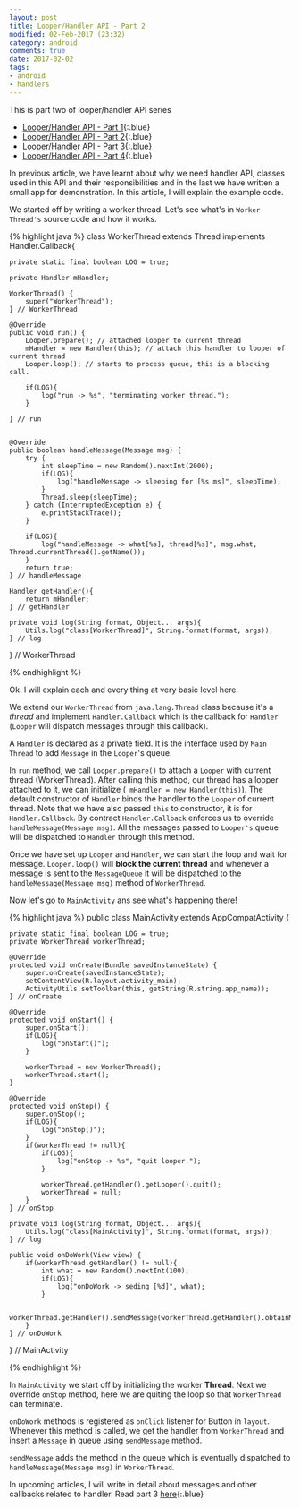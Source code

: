 ```yaml
---
layout: post
title: Looper/Handler API - Part 2
modified: 02-Feb-2017 (23:32)
category: android
comments: true
date: 2017-02-02
tags:
- android
- handlers
---
```


This is part two of looper/handler API series

- [Looper/Handler API - Part 1]({{site.url}}/looper-handler-api/){:.blue}
- [Looper/Handler API - Part 2]({{site.url}}/looper-handler-api-part-2/){:.blue}
- [Looper/Handler API - Part 3]({{site.url}}/looper-handler-api-part-3/){:.blue}
- [Looper/Handler API - Part 4]({{site.url}}/looper-handler-api-part-4/){:.blue}


In previous article, we have learnt about why we need handler API, classes used in this API and their responsibilities and in the last
we have written a small app for demonstration. In this article, I will explain the example code.

We started off by writing a worker thread. Let's see what's in `Worker Thread's` source code and how it works.

{% highlight java %}
class WorkerThread extends Thread implements Handler.Callback{

    private static final boolean LOG = true;

    private Handler mHandler;

    WorkerThread() {
        super("WorkerThread");
    } // WorkerThread

    @Override
    public void run() {
        Looper.prepare(); // attached looper to current thread
        mHandler = new Handler(this); // attach this handler to looper of current thread
        Looper.loop(); // starts to process queue, this is a blocking call.

        if(LOG){
            log("run -> %s", "terminating worker thread.");
        }

    } // run


    @Override
    public boolean handleMessage(Message msg) {
        try {
            int sleepTime = new Random().nextInt(2000);
            if(LOG){
                log("handleMessage -> sleeping for [%s ms]", sleepTime);
            }
            Thread.sleep(sleepTime);
        } catch (InterruptedException e) {
            e.printStackTrace();
        }

        if(LOG){
            log("handleMessage -> what[%s], thread[%s]", msg.what, Thread.currentThread().getName());
        }
        return true;
    } // handleMessage

    Handler getHandler(){
        return mHandler;
    } // getHandler

    private void log(String format, Object... args){
        Utils.log("class[WorkerThread]", String.format(format, args));
    } // log

} // WorkerThread

{% endhighlight %}


Ok. I will explain each and every thing at very basic level here.

We extend our `WorkerThread` from `java.lang.Thread` class because it's a *thread* and implement `Handler.Callback` which is the callback
for  `Handler` (`Looper` will dispatch messages through this callback).

A `Handler` is declared as a private field. It is the interface used by `Main Thread` to add `Message` in the `Looper`'s queue.

In `run` method, we call `Looper.prepare()` to attach a `Looper` with current thread (WorkerThread). After calling this method, our thread
has a looper attached to it, we can initialize (` mHandler = new Handler(this)`). The default constructor of `Handler` binds the handler
to the `Looper` of current thread. Note that we have also passed `this` to constructor, it is for `Handler.Callback`. By contract `Handler.Callback`
enforces us to override `handleMessage(Message msg)`. All the messages passed to `Looper's` queue will be dispatched to `Handler`
through this method.

Once we have set up `Looper` and `Handler`, we can start the loop and wait for message. `Looper.loop()` will **block the current thread**
and whenever a message is sent to the `MessageQueue` it will be dispatched to the `handleMessage(Message msg)` method of `WorkerThread`.

Now let's go to `MainActivity` ans see what's happening there!

{% highlight java %}
public class MainActivity extends AppCompatActivity {

    private static final boolean LOG = true;
    private WorkerThread workerThread;

    @Override
    protected void onCreate(Bundle savedInstanceState) {
        super.onCreate(savedInstanceState);
        setContentView(R.layout.activity_main);
        ActivityUtils.setToolbar(this, getString(R.string.app_name));
    } // onCreate

    @Override
    protected void onStart() {
        super.onStart();
        if(LOG){
            log("onStart()");
        }

        workerThread = new WorkerThread();
        workerThread.start();
    }

    @Override
    protected void onStop() {
        super.onStop();
        if(LOG){
            log("onStop()");
        }
        if(workerThread != null){
            if(LOG){
                log("onStop -> %s", "quit looper.");
            }

            workerThread.getHandler().getLooper().quit();
            workerThread = null;
        }
    } // onStop

    private void log(String format, Object... args){
        Utils.log("class[MainActivity]", String.format(format, args));
    } // log

    public void onDoWork(View view) {
        if(workerThread.getHandler() != null){
            int what = new Random().nextInt(100);
            if(LOG){
                log("onDoWork -> seding [%d]", what);
            }

            workerThread.getHandler().sendMessage(workerThread.getHandler().obtainMessage(what));
        }
    } // onDoWork

} // MainActivity

{% endhighlight %}

In `MainActivity` we start off by initializing the worker **Thread**. Next we override `onStop` method, here we are quiting the loop so that `WorkerThread`
can terminate.

`onDoWork` methods is registered as `onClick` listener for Button in `layout`. Whenever this method is called, we get the handler from `WorkerThread`
and insert a `Message` in queue using `sendMessage` method.

`sendMessage` adds the method in the queue which is eventually dispatched to `handleMessage(Message msg)` in `WorkerThread`.


In upcoming articles, I will write in detail about messages and other callbacks related to handler. Read part 3 [here]({{site.url}}/looper-handler-api-part-3/){:.blue}